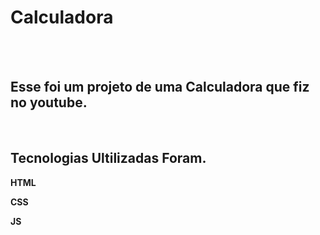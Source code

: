 <h1>Calculadora</h1>
<br>
<br>
<h2>Esse foi um projeto de uma Calculadora que fiz no youtube.</h2>
<a href=[ "https://youtu.be/42TShjXR0m0"](https://www.youtube.com/watch?v=42TShjXR0m0&ab_channel=GustavoNeitzke)></a>
<br>
<h2>Tecnologias Ultilizadas Foram.</h2>  
<p><strong>HTML</strong></p>
<p><strong>CSS</strong></p>
<p><strong>JS</strong></p>
